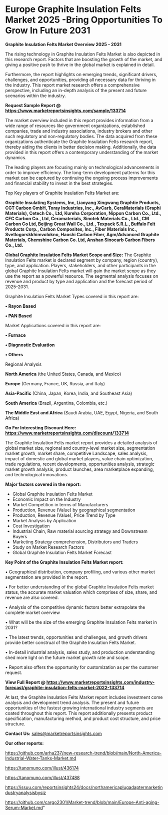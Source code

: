  # Europe Graphite Insulation Felts Market 2025 -Bring Opportunities To Grow In Future 2031

<Strong> Graphite Insulation Felts Market Overview 2025 - 2031</strong>

The rising technology in Graphite Insulation Felts Market is also depicted in this research report. Factors that are boosting the growth of the market, and giving a positive push to thrive in the global market is explained in detail.

Furthermore, the report highlights on emerging trends, significant drivers, challenges, and opportunities, providing all necessary data for thriving in the industry. This report market research offers a comprehensive perspective, including an in-depth analysis of the present and future scenarios within the industry.

<strong>Request Sample Report @ <a href=https://www.marketreportsinsights.com/sample/133714>https://www.marketreportsinsights.com/sample/133714</a></strong>

The market overview included in this report provides information from a wide range of resources like government organizations, established companies, trade and industry associations, industry brokers and other such regulatory and non-regulatory bodies. The data acquired from these organizations authenticate the Graphite Insulation Felts research report, thereby aiding the clients in better decision making. Additionally, the data provided in this report offers a contemporary understanding of the market dynamics.

The leading players are focusing mainly on technological advancements in order to improve efficiency. The long-term development patterns for this market can be captured by continuing the ongoing process improvements and financial stability to invest in the best strategies.

Top Key players of Graphite Insulation Felts Market are:

<strong>Graphite Insulating Systems, Inc, Liaoyang Xingwang Graphtie Products, CGT Carbon GmbH, Toray Industries, Inc., AvCarb, CeraMaterials (Graphi Materials), Cetech Co., Ltd, Kureha Corporation, Nippon Carbon Co., Ltd., CFC Carbon Co., Ltd, Ceramaterials, Sinotek Materials Co., Ltd., CM Carbon Co Ltd, Beijing Great Wall Co., Ltd., Texpack S.R.L., Buffalo Felt Products Corp., Carbon Composites, Inc., Fiber Materials Inc., Svetlogorskkhimvolokno, Haoshi Carbon Fiber, Agm/Advanced Graphite Materials, Chemshine Carbon Co. Ltd, Anshan Sinocarb Carbon Fibers Co., Ltd.</strong>

<strong><b>Global Graphite Insulation Felts Market Scope and Size:</b></strong>
The Graphite Insulation Felts market is declared segment by company, region (country), type, and application. Players, stakeholders, and other participants in the global Graphite Insulation Felts market will gain the market scope as they use the report as a powerful resource. The segmental analysis focuses on revenue and product by type and application and the forecast period of 2025-2031.

Graphite Insulation Felts Market Types covered in this report are:

<strong>• Rayon Based

• PAN Based</strong>

Market Applications covered in this report are:

<strong>• Furnace

• Diagnostic Evaluation

• Others</strong> 

Regional Analysis

<strong>North America</strong> (the United States, Canada, and Mexico)

<strong>Europe</strong> (Germany, France, UK, Russia, and Italy)

<strong>Asia-Pacific</strong> (China, Japan, Korea, India, and Southeast Asia)

<strong>South America</strong> (Brazil, Argentina, Colombia, etc.)

<strong>The Middle East and Africa</strong> (Saudi Arabia, UAE, Egypt, Nigeria, and South Africa)

<strong>Go For Interesting Discount Here: <a href=https://www.marketreportsinsights.com/discount/133714>https://www.marketreportsinsights.com/discount/133714</a></strong>

The Graphite Insulation Felts market report provides a detailed analysis of global market size, regional and country-level market size, segmentation market growth, market share, competitive Landscape, sales analysis, impact of domestic and global market players, value chain optimization, trade regulations, recent developments, opportunities analysis, strategic market growth analysis, product launches, area marketplace expanding, and technological innovations.

<strong><b>Major factors covered in the report:</b></strong>
<ul>
  <li>Global Graphite Insulation Felts Market </li>
  <li>Economic Impact on the Industry</li>
  <li>Market Competition in terms of Manufacturers</li>
  <li>Production, Revenue (Value) by geographical segmentation</li>
  <li>Production, Revenue (Value), Price Trend by Type</li>
  <li>Market Analysis by Application</li>
  <li>Cost Investigation</li>
  <li>Industrial Chain, Raw material sourcing strategy and Downstream Buyers</li>
  <li>Marketing Strategy comprehension, Distributors and Traders</li>
  <li>Study on Market Research Factors</li>
  <li>Global Graphite Insulation Felts Market Forecast</li>
</ul>

<strong><b>Key Point of the Graphite Insulation Felts Market report:</b></strong>

• Geographical distribution, company profiling, and various other market segmentation are provided in the report.

• For better understanding of the global Graphite Insulation Felts market status, the accurate market valuation which comprises of size, share, and revenue are also covered.

• Analysis of the competitive dynamic factors better extrapolate the complete market overview

• What will be the size of the emerging Graphite Insulation Felts market in 2031?

• The latest trends, opportunities and challenges, and growth drivers provide better construal of the Graphite Insulation Felts Market.

• In-detail industrial analysis, sales study, and production understanding shed more light on the future market growth rate and scope.

• Report also offers the opportunity for customization as per the customer request.

<strong><b>View Full Report @ <a href=https://www.marketreportsinsights.com/industry-forecast/graphite-insulation-felts-market-2022-133714>https://www.marketreportsinsights.com/industry-forecast/graphite-insulation-felts-market-2022-133714</a></b></strong>


At last, the Graphite Insulation Felts Market report includes investment come analysis and development trend analysis. The present and future opportunities of the fastest growing international industry segments are coated throughout this report. This report additionally presents product specification, manufacturing method, and product cost structure, and price structure.

<strong>Contact Us:</strong>
sales@marketreportsinsights.com

<strong>Our other reports:</strong>

<a href=https://github.com/arha237/new-research-trend/blob/main/North-America-Industrial-Water-Tanks-Market.md>https://github.com/arha237/new-research-trend/blob/main/North-America-Industrial-Water-Tanks-Market.md</a>

<a href=https://tanomuno.com/illust/436174>https://tanomuno.com/illust/436174</a>

<a href=https://tanomuno.com/illust/437488>https://tanomuno.com/illust/437488</a>

<a href=https://issuu.com/reportsinsights24/docs/northamericaplugadaptermarketindustryanalysisbysiz>https://issuu.com/reportsinsights24/docs/northamericaplugadaptermarketindustryanalysisbysiz</a>

<a href=https://github.com/cargo2301/Market-trend/blob/main/Europe-Anti-aging-Serum-Market.md>https://github.com/cargo2301/Market-trend/blob/main/Europe-Anti-aging-Serum-Market.md</a>"
